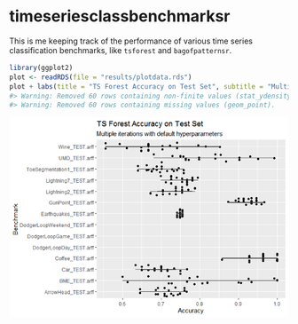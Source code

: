 
<!-- README.md is generated from README.Rmd. Please edit that file -->

# timeseriesclassbenchmarksr

<!-- badges: start -->

<!-- badges: end -->

This is me keeping track of the performance of various time series
classification benchmarks, like `tsforest` and `bagofpatternsr`.

``` r
library(ggplot2)
plot <- readRDS(file = "results/plotdata.rds")
plot + labs(title = "TS Forest Accuracy on Test Set", subtitle = "Multiple iterations with default hyperparameters")
#> Warning: Removed 60 rows containing non-finite values (stat_ydensity).
#> Warning: Removed 60 rows containing missing values (geom_point).
```

![](README_files/figure-gfm/unnamed-chunk-2-1.png)<!-- -->
